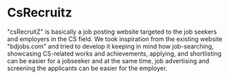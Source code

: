 # CsRecruitz
"csRecruitZ" is basically a job posting website targeted to the job seekers and employers in the CS field. We took inspiration from the existing website "bdjobs.com" and tried to develop it keeping in mind how job-searching, showcasing CS-related works and achievements, applying, and shortlisting can be easier for a jobseeker and at the same time, job advertising and screening the applicants can be easier for the employer.
